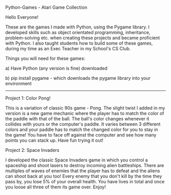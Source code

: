 Python-Games - Atari Game Collection

Hello Everyone!

These are the games I made with Python, using the Pygame library. I developed skills such as object orientated programming, inheritance, problem-solving etc. when creating these projects and became proficient with Python. I also taught students how to build some of these games, during my time as an Exec Teacher in my School's CS Club.

Things you will need for these games:

a) Have Python (any version is fine) downloaded

b) pip install pygame - which downloads the pygame library into your environment


---------------------------------------------------------------------------------------------------------------------------------------------------------------------------------


Project 1: Color Pong!

This is a variation of classic 90s game - Pong. The slight twist I added in my version is a new game mechanic where the player has to match the color of the paddle with that of the ball. The ball's color changes whenever it collides with yours or the computer's paddle. It varies between 3 different colors and your paddle has to match the changed color for you to stay in the game! You have to face off against the computer and see how many points you can stack up. Have fun trying it out!


Project 2: Space Invaders

I developed the classic Space Invaders game in which you control a spaceship and shoot lasers to destroy incoming alien battleships. There are multiples of waves of enemies that the player has to defeat and the aliens can shoot back at you too! Every enemy that you don't kill by the time they pass by, you lose 5% of your overall health. You have lives in total and once you loose all three of them its game over. Enjoy!





